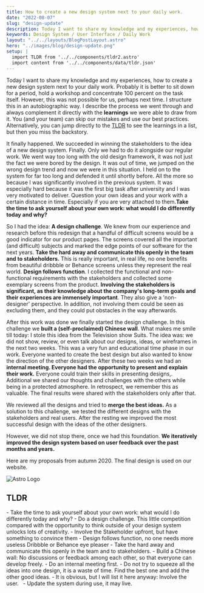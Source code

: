 ```yaml
---
title: How to create a new design system next to your daily work.
date: "2022-08-07"
slug: "design-update"
description: Today I want to share my knowledge and my experiences, how to create a new design system next to your daily work. You (and your team) can skip our mistakes and use our best practices. 
keywords: Design System / User Interface / Daily Work
layout: "../../layouts/BlogPostLayout.astro"
hero: "../images/blog/design-update.png"
setup: |
  import TLDR from '../../components/tldr2.astro'
  import content from '../../components/data/tldr.json'
---
```

Today I want to share my knowledge and my experiences, how to create a new design system next to your daily work. Probably it is better to sit down for a period, hold a workshop and concentrate 100 percent on the task itself. However, this was not possible for us, perhaps next time.
I structure this in an autobiographic way. I describe the process we went through and always complement it directly with the **learnings** we were able to draw from it. You (and your team) can skip our mistakes and use our best practices. Alternatively, you can jump directly to the [TLDR](#tldr) to see the learnings in a list, but then you miss the backstory.

It finally happened. We succeeded in winning the stakeholders to the idea of a new design system. Finally. Only we had to do it alongside our regular work. We went way too long with the old design framework, it was not just the fact we were bored by the design. It was out of time, we jumped on the wrong design trend and now we were in this situation. I held on to the system for far too long and defended it until shortly before. All the more so because I was significantly involved in the previous system. It was especially hard because it was the first big task after university and I was very motivated to deliver. Question your own ideas and your work with a certain distance in time. Especially if you are very attached to them.**Take the time to ask yourself about your own work: what would I do differently today and why?**

So I had the idea: **A design challenge**. We knew from our experience and research before this redesign that a handful of difficult screens would be a good indicator for our product pages. The screens covered all the important (and difficult) subjects and marked the edge points of our software for the next years. **Take the hard away and communicate this openly in the team and to stakeholders.** This is really important, in real life, no one benefits from beautiful dribbble or Behance screens unless they represent the real world. **Design follows function**.
I collected the functional and non-functional requirements with the stakeholders and collected some exemplary screens from the product. **Involving the stakeholders is significant, as their knowledge about the company's long-term goals and their experiences are immensely important**. They also give a 'non-designer' perspective. In addition, not involving them could be seen as excluding them, and they could put obstacles in the way afterwards.

After this work was done we finally started the design challenge. In this challenge we **built a (self-proclaimed) Chinese wall**. What makes me smile till today: I stole this idea from the Television show Suits. The idea was: we did not show, review, or even talk about our designs, ideas, or wireframes in the next two weeks. This was a very fun and educational time phase in our work. Everyone wanted to create the best design but also wanted to know the direction of the other designers. After these two weeks we had an **internal meeting. Everyone had the opportunity to present and explain their work.** Everyone could train their skills in presenting designs,. Additional we shared our thoughts and challenges with the others while being in a protected atmosphere. In retrospect, we remember this as valuable. The final results were shared with the stakeholders only after that.

We reviewed all the designs and tried to **merge the best ideas.** As a solution to this challenge, we tested the different designs with the stakeholders and real users. After the resting we improved the most successful design with the ideas of the other designers.  

However, we did not stop there, once we had this foundation. **We iteratively improved the design system based on user feedback over the past months and years.**

Here are my proposals from autumn 2020. The final design is used on our website.


<img src="../images/blog/full-logo-light.webp" alt="Astro Logo"/>

## TLDR
<TLDR>
- Take the time to ask yourself about your own work: what would I do differently today and why?
- Do a design challenge. This little competition compared with the opportunity to think outside of your design system unlocks lots of creativity.
- Involve the Stakeholder upfront, but have something to convince them
- Design follows function, no one needs more useless Dribbble or Behance eye pleaser
- Take the hard away and communicate this openly in the team and to stakeholders.
- Build a Chinese wall: No discussions or feedback among each other, so that everyone can develop freely.
- Do an internal meeting first.
- Do not try to squeeze all the ideas into one design, it is a waste of time. Find the best one and add the other good ideas.
- It is obvious, but I will list it here anyway: Involve the user.  
- Update the system during use, it may live.
</TLDR>